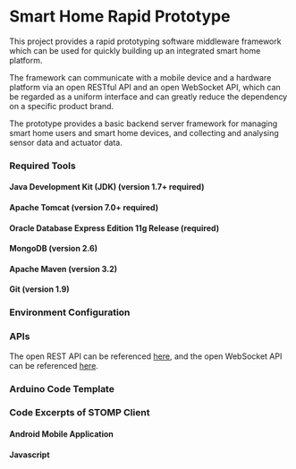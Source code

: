 # Smart Home Rapid Prototype

This project provides a rapid prototyping software middleware framework which can be used for quickly building up an integrated smart home platform. 

The framework can communicate with a mobile device and a hardware platform via an open RESTful API and an open WebSocket API, which can be regarded as a uniform interface and can greatly reduce the dependency on a specific product brand.

The prototype provides a basic backend server framework for managing smart home users and smart home devices, and collecting and analysing sensor data and actuator data. 



### Required Tools
#### Java Development Kit (JDK) (version 1.7+ required)

#### Apache Tomcat (version 7.0+ required)

#### Oracle Database Express Edition 11g Release (required)

#### MongoDB (version 2.6)

#### Apache Maven (version 3.2)

#### Git (version 1.9)



### Environment Configuration



### APIs
The open REST API can be referenced [here](https://github.com/potatolylc/SmartHomeRapidPrototype/wiki/Smart-Home-Rapid-Prototype-RESTful-API), and the open WebSocket API can be referenced [here](https://github.com/potatolylc/SmartHomeRapidPrototype/wiki/Smart-Home-Rapid-Prototype-WebSocket-API).



### Arduino Code Template



### Code Excerpts of STOMP Client
#### Android Mobile Application

#### Javascript
